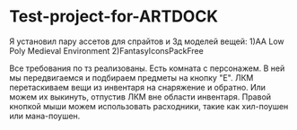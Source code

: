 # Test-project-for-ARTDOCK
Я установил пару ассетов для спрайтов и 3д моделей вещей: 
1)AA Low Poly Medieval Environment
2)FantasyIconsPackFree

Все требования по тз реализованы. Есть комната с персонажем. В ней мы передвигаемся и подбираем предметы на кнопку "Е". ЛКМ перетаскиваем вещи из инвентаря на снаряжение и обратно. Или можем их выкинуть, отпустив ЛКМ вне области инвентаря. Правой кнопкой мыши можем использовать расходники, такие как хил-поушен или мана-поушен.
